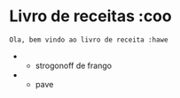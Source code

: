# Livro de receitas :coo

    Ola, bem vindo ao livro de receita :hawe

  - - strogonoff de frango
  -  - pave 

